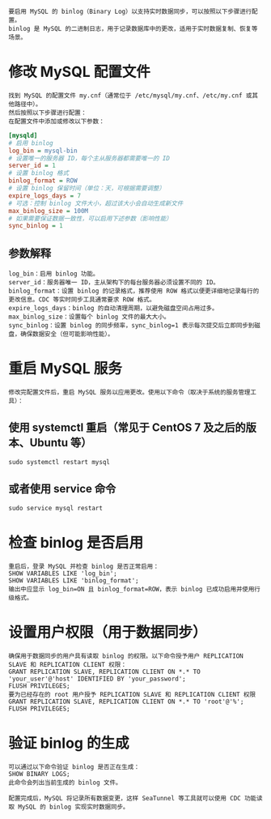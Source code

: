     要启用 MySQL 的 binlog（Binary Log）以支持实时数据同步，可以按照以下步骤进行配置。
    binlog 是 MySQL 的二进制日志，用于记录数据库中的更改，适用于实时数据复制、恢复等场景。

# 修改 MySQL 配置文件
    找到 MySQL 的配置文件 my.cnf（通常位于 /etc/mysql/my.cnf、/etc/my.cnf 或其他路径中）。
    然后按照以下步骤进行配置：
    在配置文件中添加或修改以下参数：

```ini
[mysqld]
# 启用 binlog
log_bin = mysql-bin
# 设置唯一的服务器 ID，每个主从服务器都需要唯一的 ID
server_id = 1
# 设置 binlog 格式
binlog_format = ROW
# 设置 binlog 保留时间（单位：天，可根据需要调整）
expire_logs_days = 7
# 可选：控制 binlog 文件大小，超过该大小会自动生成新文件
max_binlog_size = 100M
# 如果需要保证数据一致性，可以启用下述参数（影响性能）
sync_binlog = 1
```

## 参数解释
    log_bin：启用 binlog 功能。
    server_id：服务器唯一 ID，主从架构下的每台服务器必须设置不同的 ID。
    binlog_format：设置 binlog 的记录格式，推荐使用 ROW 格式以便更详细地记录每行的更改信息。CDC 等实时同步工具通常要求 ROW 格式。
    expire_logs_days：binlog 的自动清理周期，以避免磁盘空间占用过多。
    max_binlog_size：设置每个 binlog 文件的最大大小。
    sync_binlog：设置 binlog 的同步频率，sync_binlog=1 表示每次提交后立即同步到磁盘，确保数据安全（但可能影响性能）。
# 重启 MySQL 服务
    修改完配置文件后，重启 MySQL 服务以应用更改。使用以下命令（取决于系统的服务管理工具）：

## 使用 systemctl 重启（常见于 CentOS 7 及之后的版本、Ubuntu 等）
    sudo systemctl restart mysql

## 或者使用 service 命令
    sudo service mysql restart
# 检查 binlog 是否启用
    重启后，登录 MySQL 并检查 binlog 是否正常启用：
    SHOW VARIABLES LIKE 'log_bin';
    SHOW VARIABLES LIKE 'binlog_format';
    输出中应显示 log_bin=ON 且 binlog_format=ROW，表示 binlog 已成功启用并使用行级格式。
# 设置用户权限（用于数据同步）
    确保用于数据同步的用户具有读取 binlog 的权限。以下命令授予用户 REPLICATION SLAVE 和 REPLICATION CLIENT 权限：
    GRANT REPLICATION SLAVE, REPLICATION CLIENT ON *.* TO 'your_user'@'host' IDENTIFIED BY 'your_password';
    FLUSH PRIVILEGES;
    要为已经存在的 root 用户授予 REPLICATION SLAVE 和 REPLICATION CLIENT 权限
    GRANT REPLICATION SLAVE, REPLICATION CLIENT ON *.* TO 'root'@'%';
    FLUSH PRIVILEGES;
# 验证 binlog 的生成
    可以通过以下命令验证 binlog 是否正在生成：
    SHOW BINARY LOGS;
    此命令会列出当前生成的 binlog 文件。

    配置完成后，MySQL 将记录所有数据变更，这样 SeaTunnel 等工具就可以使用 CDC 功能读取 MySQL 的 binlog 实现实时数据同步。